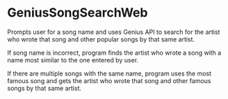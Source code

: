 # GeniusSongSearchWeb

Prompts user for a song name and uses Genius API to search for
the artist who wrote that song and other popular songs by that 
same artist.

If song name is incorrect, program finds the artist who wrote a 
song with a name most similar to the one entered by user.

If there are multiple songs with the same name, program uses the
most famous song and gets the artist who wrote that song and other
famous songs by that same artist.
